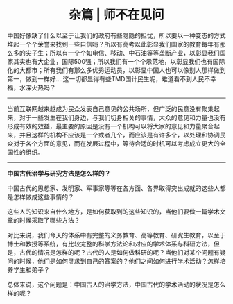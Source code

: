 <center> <h1>杂篇 | 师不在见问</h1> </center>

中国好像缺了什么以至于让我们的政府有些隐隐的担忧，所以要以一种变态的方式堆起一个个荣誉来找到一些自信吗？所以有高考以此彰显我们国家的教育每年有那么多的尖子生；所以有一个个如电信、移动、中石油等等垄断产业，以彰显我们国家其实也有大企业，国际500强；所以我们有一个个示范地，以彰显我们也有国际化的大都市；所有我们有那么多优秀运动员，以彰显中国人也可以像别人那样做到第一，做到一样好....这一切都显得有些TMD国计民生呢，难道看不到人民不幸福，水深火热吗？

****

当前互联网越来越成为民众发表自己意见的公共场所，但广泛的民意没有聚集起来，对于一些发生在我们身边，与我们切身相关的事情，大众的意见和力量也没有形成有效的效益，最主要的原因是没有一个机构可以将大家的意见和力量聚合起来，并且这样的机构不应该是一个或者几个，而应该是有许多个，以处理和协调民众对于各个方面的意见，而在发展过程中，等待合适的时机可以考虑成立更大的全国性的组织。

****

**中国古代治学与研究方法是怎么样的？**

中国古代的思想家、发明家、军事家等等在各方面、各界取得突出成就的这些人都是怎样做成这些事情的？

这些人的知识来自什么地方，是如何获取到的这些知识的，当他们要做一篇学术文章的时候采取了哪些方法？

对比来说，我们今天的体系中有完整的义务教育、高等教育、研究生教育，以至于博士和教授等系统，有比较完整的科学方法论和对应的学术体系与科研方法，但是，古代的情况是怎样的呢？古代的人是如何做科研的呢？当他们对某个问题有疑问的时候，他们是如何寻求到自己的答案的？他们之间如何进行学术活动？怎样培养学生和弟子？

总体来说，这个问题是：中国古人的治学方法，中国古代的学术活动的状况是怎么样的呢？
